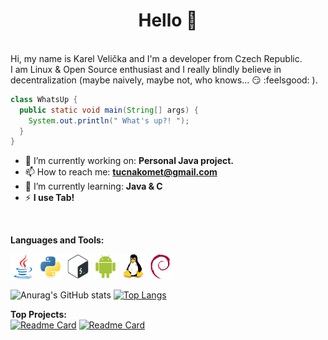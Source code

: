 <h1 align="center">Hello 👋</a></h1>

<br/>
Hi, my name is Karel Velička and I'm a developer from Czech Republic.<br/>
I am Linux & Open Source enthusiast and I really blindly believe in decentralization (maybe naively, maybe not, who knows... 😏 :feelsgood: ).
<br/></p></p>

```java
class WhatsUp {
  public static void main(String[] args) {
    System.out.println(" What's up?! "); 
  }
}

```

- 🔭 I’m currently working on: **Personal Java project.**
- 📫 How to reach me: **tucnakomet@gmail.com**
- 🌱 I’m currently learning: **Java & C**
- ⚡ **I use Tab!**

<br/>

**Languages and Tools:**<br/>
<p align="left">
  <img src="https://github.com/devicons/devicon/blob/master/icons/java/java-original.svg" alt="java" width="40" height="40"/>
  <img src="https://github.com/devicons/devicon/blob/master/icons/python/python-original.svg" alt="python" width="40" height="40"/>
  <img src="https://github.com/devicons/devicon/blob/master/icons/bash/bash-original.svg" alt="bash" width="40" height="40"/>
  <img src="https://github.com/devicons/devicon/blob/master/icons/android/android-plain.svg" alt="android" width="40" height="40"/>
  <img src="https://github.com/devicons/devicon/blob/master/icons/linux/linux-original.svg" alt="linux" width="40" height="40"/>
  <img src="https://github.com/devicons/devicon/blob/master/icons/debian/debian-original.svg" alt="debian" width="40" height="40"/>
</p>

![Anurag's GitHub stats](https://github-readme-stats.vercel.app/api?username=tucnakomet1&show_icons=true&theme=tokyonight) [![Top Langs](https://github-readme-stats.vercel.app/api/top-langs/?username=tucnakomet1&layout=compact&theme=tokyonight)](https://github.com/tucnakomet1/)

**Top Projects:**<br/>
[![Readme Card](https://github-readme-stats.vercel.app/api/pin/?username=tucnakomet1&repo=Python-Who-Is-On-My-WiFi&theme=tokyonight)](https://github.com/tucnakomet1/Python-Who-Is-On-My-WiFi) [![Readme Card](https://github-readme-stats.vercel.app/api/pin/?username=tucnakomet1&repo=Image-Of-The-Day&theme=tokyonight)](https://github.com/tucnakomet1/Image-Of-The-Day)

